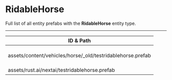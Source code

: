 # RidableHorse
Full list of all <Badge type="warning" text="2"/> entity prefabs with the **RidableHorse** entity type.

---
| ID & Path |
| --- |
| <a href="#2421246458"><Badge id="2421246458" type="tip" text="#"/></a> <Badge type="tip" text="2421246458"/> <Badge type="info" text="RealmedRemove"/> <Badge type="info" text="NpcWalkAnimation"/> <Badge type="info" text="Rust.PropRenderer"/> <Badge type="info" text="Spawnable"/> <Badge type="info" text="PrefabInformation"/> <Badge type="info" text="TowConfig"/> <br> assets/content/vehicles/horse/_old/testridablehorse.prefab |
| <a href="#2421623959"><Badge id="2421623959" type="tip" text="#"/></a> <Badge type="tip" text="2421623959"/> <Badge type="info" text="RealmedRemove"/> <Badge type="info" text="NpcWalkAnimation"/> <Badge type="info" text="Rust.PropRenderer"/> <Badge type="info" text="Spawnable"/> <Badge type="info" text="PrefabInformation"/> <br> assets/rust.ai/nextai/testridablehorse.prefab |
